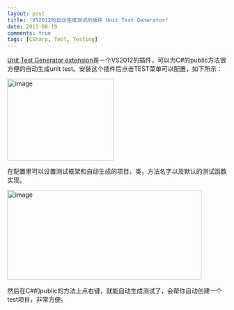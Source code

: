 ```yaml
---
layout: post
title: "VS2012的自动生成测试的插件 Unit Test Generator"
date: 2013-08-19
comments: true
tags: [CSharp, Tool, Testing]
---
```

<p><a href="http://visualstudiogallery.msdn.microsoft.com/45208924-e7b0-45df-8cff-165b505a38d7">Unit Test Generator extension</a>是一个VS2012的插件，可以为C#的public方法很方便的自动生成unit test。安装这个插件后点击TEST菜单可以配置，如下所示：</p>  <p><a href="http://images.cnitblog.com/blog/163228/201308/19140430-538d7d57193049bc8bf91a7095c1b569.png"><img title="image" style="border-top: 0px; border-right: 0px; background-image: none; border-bottom: 0px; padding-top: 0px; padding-left: 0px; margin: 0px; border-left: 0px; display: inline; padding-right: 0px" border="0" alt="image" src="http://images.cnitblog.com/blog/163228/201308/19140431-8d614d00b6534ee7904949c370eb2451.png" width="244" height="188" /></a></p>  <p>在配置里可以设置测试框架和自动生成的项目，类，方法名字以及默认的测试函数实现。</p>  <p><a href="http://images.cnitblog.com/blog/163228/201308/19140431-0f7b899f39a04560a25abda6d81a52f8.png"><img title="image" style="border-top: 0px; border-right: 0px; background-image: none; border-bottom: 0px; padding-top: 0px; padding-left: 0px; border-left: 0px; display: inline; padding-right: 0px" border="0" alt="image" src="http://images.cnitblog.com/blog/163228/201308/19140432-d17999dc54f8486cabf242589696c9c3.png" width="446" height="207" /></a></p>      <p>然后在C#的public的方法上点右键，就能自动生成测试了，会帮你自动创建一个test项目，非常方便。</p>